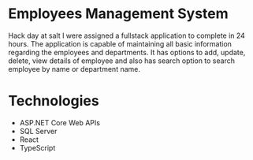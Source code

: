 # Employees Management System

Hack day at salt I were assigned a fullstack application to complete in 24 hours. 
The application is capable of maintaining all basic information regarding the employees and departments. It has options to add, update, delete, view details of employee and also has search option to search employee by name or department name.

# Technologies
- ASP.NET Core Web APIs 
- SQL Server
- React
- TypeScript
